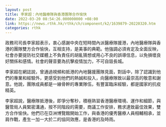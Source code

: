 ```yaml
---
layout: post
title: 李家超：內地醫療隊與香港團隊合作愉快
date: 2022-03-20 08:54:26.000000000 +08:00
link: https://news.rthk.hk/rthk/ch/component/k2/1639879-20220320.htm
categories: rthk
---
```


政務司司長李家超表示，衷心感謝中央在短時間內派醫療隊援港，內地醫療隊與香港的團隊雙方合作愉快，互相支持，是美事的典範。他強調必須肯定及全面反映，社會亦要提防社交媒體上不負責任的胡亂猜想或用心不良的誤導信息，以免損壞良好關係和感情。社會的聲音要為抗擊疫情加力，不可自毀長城。

李家超在網誌說，曾通過視頻和抵港的內地醫援團隊見面，對話中，除了認識到他們的專業和經驗外，更感受到他們的熱誠和投入，向醫療隊致以最崇高的敬意和謝意。他說，團隊成員都是一線骨幹的專業隊伍，有豐富臨床經驗，都是國家的抗疫精英。

李家超說，醫療隊抵港後，即爭分奪秒，積極熟習香港醫療環境、運作和細節，與醫管局人員緊密溝通，按不同階段的需要，商議工作安排，務求達致最佳效果，雙方合作愉快。他們已在亞洲博覽館開始工作，與香港的優秀醫療人員相輔相承，並肩作戰，產生一加一大於二的協同效應，是香港的及時雨。
